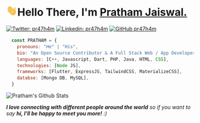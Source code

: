 <h1 align="left"><img src="https://raw.githubusercontent.com/Pr47h4m/Pr47h4m/main/wave.gif" width="30px">Hello There, I'm <a href="https://github.com/pr47h4m">Pratham Jaiswal.</a></h1>

[![Twitter: pr47h4m](https://img.shields.io/twitter/follow/Pr47h4m?style=social)](https://twitter.com/pr47h4m)
[![Linkedin: pr47h4m](https://img.shields.io/badge/-Pr47h4m-blue?style=flat-square&logo=Linkedin&logoColor=white&link=https://www.linkedin.com/in/pr47h4m/)](https://www.linkedin.com/in/pr47h4m/)
[![GitHub pr47h4m](https://img.shields.io/github/followers/pr47h4m?label=follow&style=social)](https://github.com/pr47h4m)

``` javascript
  const PRATHAM = {
    pronouns: "He" | "His",
    bio: "An Open Source Contributor & A Full Stack Web / App Developer.",
    languages: [C++, Javascript, Dart, PHP, Java, HTML, CSS],
    technologies: [Node JS],
    frameworks: [Flutter, ExpressJS, TailwindCSS, MaterializeCSS],
    databse: [Mongo DB, MySQL],
  }
```
<img src="https://github-readme-stats.vercel.app/api?username=pr47h4m&include_all_commits=true&count_private=true&show_icons=true&line_height=20&title_color=54ADF9&icon_color=54ADF9&text_color=D3D3D3&bg_color=0,000000,130F40" alt="Pratham's Github Stats">

<em><b>I love connecting with different people around the world</b> so if you want to say <b>hi, I'll be happy to meet you more!</b> :)</em>

<!--
**Pr47h4m/Pr47h4m** is a ✨ _special_ ✨ repository because its `README.md` (this file) appears on your GitHub profile.

Here are some ideas to get you started:

- 🔭 I’m currently working on ...
- 🌱 I’m currently learning ...
- 👯 I’m looking to collaborate on ...
- 🤔 I’m looking for help with ...
- 💬 Ask me about ...
- 📫 How to reach me: ...
- 😄 Pronouns: ...
- ⚡ Fun fact: ...
-->

